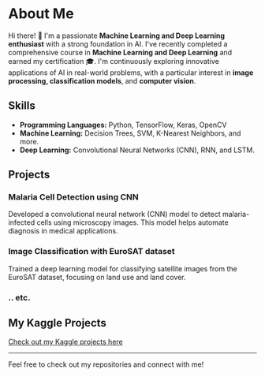 # About Me

Hi there! 👋 I'm a passionate **Machine Learning and Deep Learning enthusiast** with a strong foundation in AI. I've recently completed a comprehensive course in **Machine Learning and Deep Learning** and earned my certification 🎓. I'm continuously exploring innovative applications of AI in real-world problems, with a particular interest in **image processing, classification models**, and **computer vision**.

## Skills

- **Programming Languages:** Python, TensorFlow, Keras, OpenCV
- **Machine Learning:** Decision Trees, SVM, K-Nearest Neighbors, and more.
- **Deep Learning:** Convolutional Neural Networks (CNN), RNN, and LSTM.

## Projects

### Malaria Cell Detection using CNN
Developed a convolutional neural network (CNN) model to detect malaria-infected cells using microscopy images. This model helps automate diagnosis in medical applications.

### Image Classification with EuroSAT dataset
Trained a deep learning model for classifying satellite images from the EuroSAT dataset, focusing on land use and land cover.

### .. etc.

## My Kaggle Projects
[Check out my Kaggle projects here](https://www.kaggle.com/code/ahmedhamdy438)

---

Feel free to check out my repositories and connect with me!
